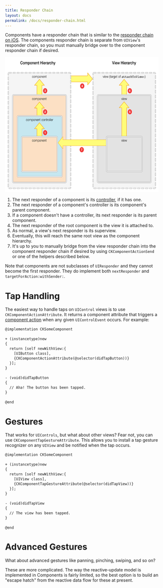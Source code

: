 ```yaml
---
title: Responder Chain
layout: docs
permalink: /docs/responder-chain.html
---
```


Components have a responder chain that is similar to the [responder chain on iOS](https://developer.apple.com/library/ios/documentation/EventHandling/Conceptual/EventHandlingiPhoneOS/event_delivery_responder_chain/event_delivery_responder_chain.html). The components responder chain is separate from `UIView`'s responder chain, so you must manually bridge over to the component responder chain if desired.

<img src="/static/responder-chain.png" width="618" height="443">

1. The next responder of a component is its [controller](component-controllers.html), if it has one.
2. The next responder of a component's controller is its component's parent component.
3. If a component doesn't have a controller, its next responder is its parent component.
4. The next responder of the root component is the view it is attached to.
5. As normal, a view's next responder is its superview.
6. Eventually, this will reach the same root view as the component hierarchy.
7. It's up to you to manually bridge from the view responder chain into the component responder chain if desired by using `CKComponentActionSend` or one of the helpers described below.

Note that components are not subclasses of `UIResponder` and they cannot become the first responder. They do implement both `nextResponder` and `targetForAction:withSender:`.

# Tap Handling 

The easiest way to handle taps on `UIControl` views is to use `CKComponentActionAttribute`. It returns a component attribute that triggers a [component action](component-actions.html) when any given `UIControlEvent` occurs. For example:

```objc++
@implementation CKSomeComponent

+ (instancetype)new
{
  return [self newWithView:{
    [UIButton class],
    {CKComponentActionAttribute(@selector(didTapButton))}
  }];
}

- (void)didTapButton
{
  // Aha! The button has been tapped.
}

@end
```

# Gestures 

That works for `UIControls`, but what about other views? Fear not, you can use `CKComponentTapGestureAttribute`. This allows you to install a tap gesture recognizer on any `UIView` and be notified when the tap occurs.

```objc++
@implementation CKSomeComponent

+ (instancetype)new
{
  return [self newWithView:{
    [UIView class],
    {CKComponentTapGestureAttribute(@selector(didTapView))}
  }];
}

- (void)didTapView
{
  // The view has been tapped.
}

@end
```

# Advanced Gestures 

What about advanced gestures like panning, pinching, swiping, and so on?

These are more complicated. The way the reactive-update model is implemented in Components is fairly limited, so the best option is to build an "escape hatch" from the reactive data flow for these at present.
